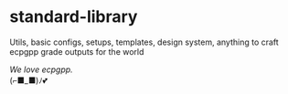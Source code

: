 # standard-library

Utils, basic configs, setups, templates, design system, anything to craft ecpgpp grade outputs for the world  

*We love ecpgpp.*  
(⌐■_■)ﾉ💕  
